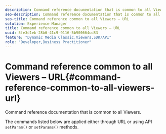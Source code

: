 ```yaml
---
description: Command reference documentation that is common to all Viewers.
seo-description: Command reference documentation that is common to all Viewers.
seo-title: Command reference common to all Viewers – URL
solution: Experience Manager
title: Command reference common to all Viewers – URL
uuid: 5fe3d1eb-28b6-41c9-9116-5b900664cd83
feature: "Dynamic Media Classic,Viewers,SDK/API"
role: "Developer,Business Practitioner"
---
```


# Command reference common to all Viewers – URL{#command-reference-common-to-all-viewers-url}

Command reference documentation that is common to all Viewers.

The commands listed below are applied either through URL or using API `setParam()` or `setParams()` methods. 
